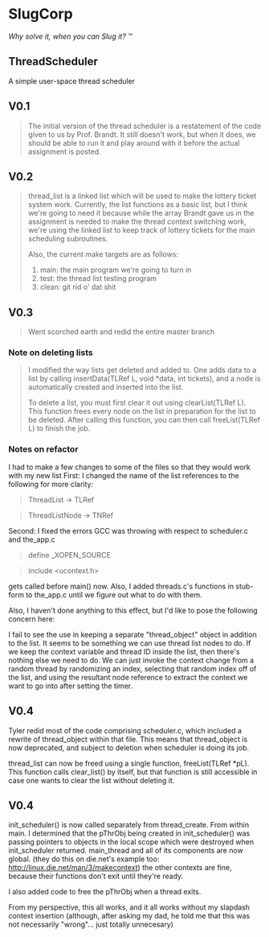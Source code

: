 SlugCorp
========
*Why solve it, when you can Slug it? &trade;*

ThreadScheduler
---------------

A simple user-space thread scheduler

## V0.1
> The initial version of the thread scheduler is a restatement of
> the code given to us by Prof. Brandt. It still doesn't work, but when
> it does, we should be able to run it and play around with it before the 
> actual assignment is posted.

## V0.2
> thread_list is a linked list which will be used to make the lottery ticket
> system work. Currently, the list functions as a basic list, but I think 
> we're going to need it because while the array Brandt gave us in the assignment
> is needed to make the thread context switching work, we're using the linked list
> to keep track of lottery tickets for the main scheduling subroutines.
>
> Also, the current make targets are as follows:
> 
> 1. main: the main program we're going to turn in
> 2. test: the thread list testing program
> 3. clean: git rid o' dat shit

## V0.3
> Went scorched earth and redid the entire master branch

### Note on deleting lists
> I modified the way lists get deleted and added to. One adds data to a list by calling 
> insertData(TLRef L, void *data, int tickets), and a node is automatically created
> and inserted into the list.
>
> To delete a list, you must first clear it out using clearList(TLRef L). This function
> frees every node on the list in preparation for the list to be deleted. After calling this
> function, you can then call freeList(TLRef L) to finish the job.

### Notes on refactor
I had to make a few changes to some of the files so that they would work with my new list
First: I changed the name of the list references to the following for more clarity:

> ThreadList      -> TLRef

> ThreadListNode  -> TNRef

Second: I fixed the errors GCC was throwing with respect to scheduler.c and the_app.c

> define _XOPEN_SOURCE

> include <ucontext.h>

gets called before main() now. Also, I added threads.c's functions in stub-form to the_app.c
until we figure out what to do with them.

Also, I haven't done anything to this effect, but I'd like to pose the following concern here: 

I fail to see the use in keeping a separate "thread_object" object in addition to the list. It seems
to be something we can use thread list nodes to do. If we keep the context variable and thread ID 
inside the list, then there's nothing else we need to do. We can just invoke the context change
from a random thread by randomizing an index, selecting that random index off of the list, and 
using the resultant node reference to extract the context we want to go into after setting the timer.

## V0.4

Tyler redid most of the code comprising scheduler.c, which included a rewrite of thread_object within that 
file. This means that thread_object is now deprecated, and subject to deletion when scheduler is doing its
job.

thread_list can now be freed using a single function, freeList(TLRef *pL). This function calls clear_list()
by itself, but that function is still accessible in case one wants to clear the list without deleting it.

## V0.4

init_scheduler() is now called separately from thread_create. From within main. I determined that the pThrObj being created in init_scheduler() was passing pointers to objects in the local scope which were destroyed when init_scheduler returned. main_thread and all of its components are now global. (they do this on die.net's example too: http://linux.die.net/man/3/makecontext) the other contexts are fine, because their functions don't exit until they're ready.

I also added code to free the pThrObj when a thread exits.

From my perspective, this all works, and it all works without my slapdash context insertion (although, after asking my dad, he told me that this was not necessarily "wrong"... just totally unnecesary)

